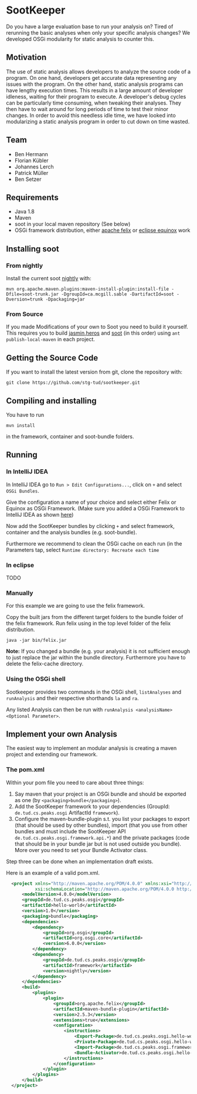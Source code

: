 # SootKeeper
Do you have a large evaluation base to run your analysis on? Tired of rerunning the basic analyses when only your specific analysis changes? We developed OSGi modularity for static analysis to counter this.

## Motivation
The use of static analysis allows developers to analyze the source code of a program. On one hand, developers get accurate data representing any issues with the program. On the other hand, static analysis programs can have lengthy execution times. This results in a large amount of developer idleness, waiting for their program to execute. A developer's debug cycles can be particularly time consuming, when tweaking their analyses. They then have to wait around for long periods of time to test their minor changes. In order to avoid this needless idle time, we have looked into modularizing a static analysis program in order to cut down on time wasted.

## Team
* Ben Hermann
* Florian Kübler
* Johannes Lerch
* Patrick Müller
* Ben Setzer

## Requirements
* Java 1.8
* Maven
* soot in your local maven repository (See below)
* OSGi framework distribution, either [apache felix](https://felix.apache.org/downloads.cgi) or [eclipse equinox](http://download.eclipse.org/equinox/) work

## Installing soot
### From nightly
Install the current soot [nightly](https://github.com/Sable/soot#how-do-i-obtain-the-nightly-builds) with:

    mvn org.apache.maven.plugins:maven-install-plugin:install-file -Dfile=soot-trunk.jar -DgroupId=ca.mcgill.sable -DartifactId=soot -Dversion=trunk -Dpackaging=jar


### From Source
If you made Modifications of your own to Soot you need to build it yourself.
This requires you to build [jasmin](https://github.com/Sable/jasmin),[heros](https://github.com/Sable/heros) and [soot](https://github.com/Sable/soot) (in this order) using
`ant publish-local-maven` in each project.

## Getting the Source Code
If you want to install the latest version from git, clone the repository with:

    git clone https://github.com/stg-tud/sootkeeper.git

## Compiling and installing
You have to run

    mvn install    
in the framework, container and soot-bundle folders.

## Running
### In IntelliJ IDEA
In IntelliJ IDEA go to `Run > Edit Configurations...`, click on `+` and select `OSGi Bundles`.

Give the configuration a name of your choice and select either Felix or Equinox as OSGi Framework. (Make sure you added a OSGi Framework to IntelliJ IDEA as shown [here](https://www.jetbrains.com/idea/help/osgi-framework-instances.html))

Now add the SootKeeper bundles by clicking `+` and select framework, container and the analysis bundles (e.g. soot-bundle).

Furthermore we recommend to clean the OSGi cache on each run (in the Parameters tap, select `Runtime directory: Recreate each time`

### In eclipse
TODO

### Manually
For this example we are going to use the felix framework.

Copy the built jars from the different target folders to the bundle folder of the felix framework.
Run felix using in the top level folder of the felix distribution.

    java -jar bin/felix.jar

**Note:** If you changed a bundle (e.g. your analysis) it is not sufficient enough to just replace the jar within the bundle directory. Furthermore you have to delete the felix-cache directory.

### Using the OSGi shell

Sootkeeper provides two commands in the OSGi shell, `listAnalyses` and `runAnalysis` and their respective shorthands `la` and `ra`.

Any listed Analysis can then be run with `runAnalysis <analysisName> <Optional Parameter>`.


## Implement your own Analysis
The easiest way to implement an modular analysis is creating a maven project and extending our framework.

### The pom.xml
Within your pom file you need to care about three things:
1. Say maven that your project is an OSGi bundle and should be exported as one (by `<packaging>bundle</packaging>`).
2. Add the SootKeeper framework to your dependencies (GroupId: `de.tud.cs.peaks.osgi` ArtifactId `framework`).
3. Configure the maven-bundle-plugin s.t. you list your packages to export (that should be used by other bundles), import (that you use from other bundles and must include the SootKeeper API `de.tud.cs.peaks.osgi.framework.api.*`) and the private packages (code that should be in your bundle jar but is not used outside you bundle). More over you need to set your Bundle Activator class.

Step three can be done when an implementation draft exists.

Here is an example of a valid pom.xml.

```xml
  <project xmlns="http://maven.apache.org/POM/4.0.0" xmlns:xsi="http://www.w3.org/2001/XMLSchema-instance"
           xsi:schemaLocation="http://maven.apache.org/POM/4.0.0 http://maven.apache.org/xsd/maven-4.0.0.xsd">
      <modelVersion>4.0.0</modelVersion>
      <groupId>de.tud.cs.peaks.osgi</groupId>
      <artifactId>hello-world</artifactId>
      <version>1.0</version>
      <packaging>bundle</packaging>
      <dependencies>
          <dependency>
              <groupId>org.osgi</groupId>
              <artifactId>org.osgi.core</artifactId>
              <version>6.0.0</version>
          </dependency>
          <dependency>
              <groupId>de.tud.cs.peaks.osgi</groupId>
              <artifactId>framework</artifactId>
              <version>nightly</version>
          </dependency>
      </dependencies>
      <build>
          <plugins>
              <plugin>
                  <groupId>org.apache.felix</groupId>
                  <artifactId>maven-bundle-plugin</artifactId>
                  <version>2.5.3</version>
                  <extensions>true</extensions>
                  <configuration>
                      <instructions>
                          <Export-Package>de.tud.cs.peaks.osgi.hello-world.api</Export-Package>
                          <Private-Package>de.tud.cs.peaks.osgi.hello-world.*</Private-Package>
                          <Import-Package>de.tud.cs.peaks.osgi.framework.api.*</Import-Package>
                          <Bundle-Activator>de.tud.cs.peaks.osgi.hello-world.Activator</Bundle-Activator>
                      </instructions>
                  </configuration>
              </plugin>
          </plugins>
      </build>
  </project>
```
